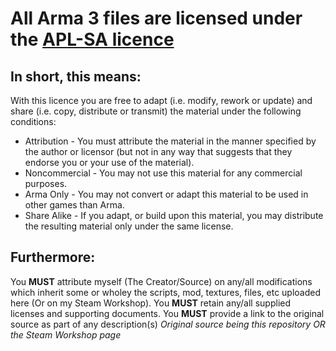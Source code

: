 # All Arma 3 files are licensed under the [APL-SA licence](https://www.bohemia.net/community/licenses/arma-public-license-share-alike)

## In short, this means:  

With this licence you are free to adapt (i.e. modify, rework or update) and share (i.e. copy, distribute or transmit) the material under the following conditions:

   - Attribution - You must attribute the material in the manner specified by the author or licensor (but not in any way that suggests that they endorse you or your use of the material).
   - Noncommercial - You may not use this material for any commercial purposes.
   - Arma Only - You may not convert or adapt this material to be used in other games than Arma.
   - Share Alike - If you adapt, or build upon this material, you may distribute the resulting material only under the same license.

## Furthermore: 

You **MUST** attribute myself (The Creator/Source) on any/all modifications which inherit some or wholey the scripts, mod, textures, files, etc uploaded here (Or on my Steam Workshop). 
You **MUST** retain any/all supplied licenses and supporting documents. 
You **MUST** provide a link to the original source as part of any description(s) _Original source being this repository OR the Steam Workshop page_
